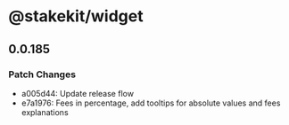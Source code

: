 # @stakekit/widget

## 0.0.185

### Patch Changes

- a005d44: Update release flow
- e7a1976: Fees in percentage, add tooltips for absolute values and fees explanations
